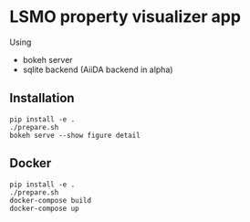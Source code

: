 # LSMO property visualizer app

Using

 * bokeh server
 * sqlite backend
   (AiiDA backend in alpha)

## Installation

```
pip install -e .
./prepare.sh
bokeh serve --show figure detail
```

## Docker

```
pip install -e .
./prepare.sh
docker-compose build
docker-compose up
```
